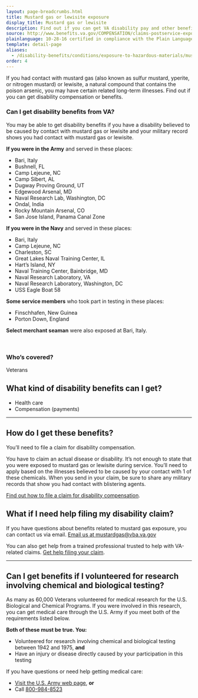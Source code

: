 ```yaml
---
layout: page-breadcrumbs.html
title: Mustard gas or lewisite exposure
display_title: Mustard gas or lewisite
description: Find out if you can get VA disability pay and other benefits for illnesses related to mustard gas or lewisite exposure. You may have had contact with mustard gas or lewisite if you served in certain areas during WW2 or if you participated in biological and chemical testing.
source: http://www.benefits.va.gov/COMPENSATION/claims-postservice-exposures-mustard.asp
plainlanguage: 10-28-16 certified in compliance with the Plain Language Act
template: detail-page
aliases:
  - /disability-benefits/conditions/exposure-to-hazardous-materials/mustard-gas/
order: 4
---
```


<div class="va-introtext">

If you had contact with mustard gas (also known as sulfur mustard, yperite, or nitrogen mustard) or lewisite, a natural compound that contains the poison arsenic, you may have certain related long-term illnesses. Find out if you can get disability compensation or benefits.

</div>


<div class="feature" markdown="1">

### Can I get disability benefits from VA?

You may be able to get disability benefits if you have a disability believed to be caused by contact with mustard gas or lewisite and your military record shows you had contact with mustard gas or lewisite.

**If you were in the Army** and served in these places:
- Bari, Italy
- Bushnell, FL
- Camp Lejeune, NC
- Camp Sibert, AL
- Dugway Proving Ground, UT
- Edgewood Arsenal, MD
- Naval Research Lab, Washington, DC
- Ondal, India
- Rocky Mountain Arsenal, CO
- San Jose Island, Panama Canal Zone

**If you were in the Navy** and served in these places:
- Bari, Italy
- Camp Lejeune, NC
- Charleston, SC
- Great Lakes Naval Training Center, IL
- Hart’s Island, NY
- Naval Training Center, Bainbridge, MD
- Naval Research Laboratory, VA
- Naval Research Laboratory, Washington, DC
- USS Eagle Boat 58

**Some service members** who took part in testing in these places:
 - Finschhafen, New Guinea
 - Porton Down, England
 
**Select merchant seaman** were also exposed at Bari, Italy.

<br>

### Who’s covered?

Veterans

</div>

## What kind of disability benefits can I get?

- Health care
- Compensation (payments)

-----

## How do I get these benefits?

You’ll need to file a claim for disability compensation.

You have to claim an actual disease or disability. It’s not enough to state that you were exposed to mustard gas or lewisite during service. You’ll need to apply based on the illnesses believed to be caused by your contact with 1 of these chemicals. When you send in your claim, be sure to share any military records that show you had contact with blistering agents.

[Find out how to file a claim for disability compensation](/disability/how-to-file-claim/).

## What if I need help filing my disability claim?

If you have questions about benefits related to mustard gas exposure, you can contact us via email. <a href="mailto:mustardgas@vba.va.gov">Email us at mustardgas@vba.va.gov</a>

You can also get help from a trained professional trusted to help with VA-related claims. [Get help filing your claim](/disability/get-help-filing-claim/).

-----

## Can I get benefits if I volunteered for research involving chemical and biological testing?

As many as 60,000 Veterans volunteered for medical research for the U.S. Biological and Chemical Programs. If you were involved in this research, you can get medical care through the U.S. Army if you meet both of the requirements listed below.

**Both of these must be true. You:**

- Volunteered for research involving chemical and biological testing between 1942 and 1975, **and**
- Have an injury or disease directly caused by your participation in this testing 

If you have questions or need help getting medical care: 
- [Visit the U.S. Army web page](https://armymedicine.health.mil/CBTP), **or** 
- Call <a href="tel:+18009848523">800-984-8523</a>
